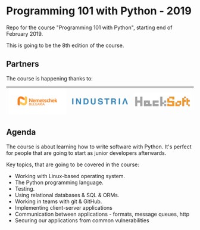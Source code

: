# Programming 101 with Python - 2019

Repo for the course "Programming 101 with Python", starting end of February 2019.

This is going to be the 8th edition of the course.

## Partners

The course is happening thanks to:

| [![Nemetschek Bulgaria](/partners/nemetschek.jpg)](https://www.nemetschek.bg/) | [![Industria](/partners/industria.png)](https://www.industria.tech/) | [![HackSoft](/partners/hacksoft.png)](https://www.hacksoft.io/) |
|-----|--------|--------|

## Agenda

The course is about learning how to write software with Python. It's perfect for people that are going to start as junior developers afterwards.

Key topics, that are going to be covered in the course:

* Working with Linux-based operating system.
* The Python programming language.
* Testing.
* Using relational databases & SQL & ORMs.
* Working in teams with git & GitHub.
* Implementing client-server applications
* Communication between applications - formats, message queues, http
* Securing our applications from common vulnerabilities
